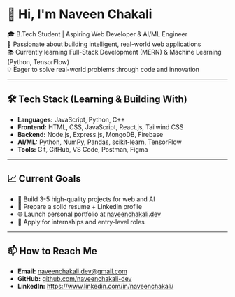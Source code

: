 # 👋 Hi, I'm Naveen Chakali

🎓 B.Tech Student | Aspiring Web Developer & AI/ML Engineer  
🚀 Passionate about building intelligent, real-world web applications  
📚 Currently learning Full-Stack Development (MERN) & Machine Learning (Python, TensorFlow)  
💡 Eager to solve real-world problems through code and innovation  

---

## 🛠 Tech Stack (Learning & Building With)
- **Languages:** JavaScript, Python, C++
- **Frontend:** HTML, CSS, JavaScript, React.js, Tailwind CSS
- **Backend:** Node.js, Express.js, MongoDB, Firebase
- **AI/ML:** Python, NumPy, Pandas, scikit-learn, TensorFlow
- **Tools:** Git, GitHub, VS Code, Postman, Figma

---

## 📈 Current Goals
- 🔨 Build 3-5 high-quality projects for web and AI
- 📄 Prepare a solid resume + LinkedIn profile
- 🌐 Launch personal portfolio at [naveenchakali.dev](https://naveenchakali.dev)
- 💼 Apply for internships and entry-level roles

---

## 📫 How to Reach Me
- **Email:** naveenchakali.dev@gmail.com
- **GitHub:** [github.com/naveenchakali-dev](https://github.com/naveenchakali-dev)
- **LinkedIn:** https://www.linkedin.com/in/naveenchakali/
